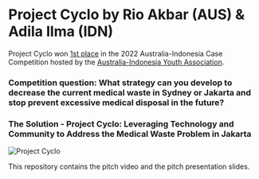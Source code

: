 # Project Cyclo by Rio Akbar (AUS) & Adila Ilma (IDN)

Project Cyclo won [1st place](https://www.instagram.com/p/CbzvsZFPNbd/) in the 2022 Australia-Indonesia Case Competition hosted by the [Australia-Indonesia Youth Association](https://aiya.org.au/).

### Competition question: What strategy can you develop to decrease the current medical waste in Sydney or Jakarta and stop prevent excessive medical disposal in the future?

### The Solution - Project Cyclo: Leveraging Technology and Community to Address the Medical Waste Problem in Jakarta

![Project Cyclo](https://i.imgur.com/LyKI7ip_d.webp?maxwidth=760&fidelity=grand)

This repository contains the pitch video and the pitch presentation slides.
